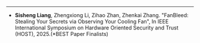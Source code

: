 ---
* <strong>Sisheng Liang</strong>, Zhengxiong Li, Zihao Zhan, Zhenkai Zhang. "FanBleed: Stealing Your Secrets via Observing Your Cooling Fan", In IEEE International Symposium on Hardware Oriented Security and Trust (HOST), 2025.(*BEST Paper Finalists)







